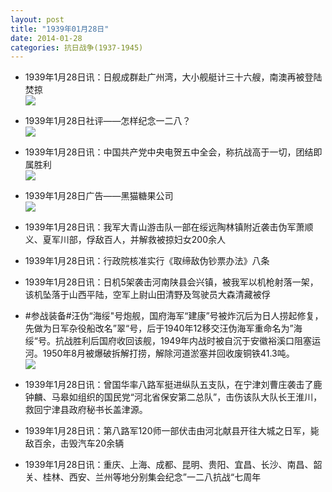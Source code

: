 ```yaml
---
layout: post
title: "1939年01月28日"
date: 2014-01-28
categories: 抗日战争(1937-1945)
---
```


<meta name="referrer" content="no-referrer" />

- 1939年1月28日讯：日舰成群赴广州湾，大小舰艇计三十六艘，南澳再被登陆焚掠 <br/><img src="https://ww3.sinaimg.cn/large/aca367d8jw1eczlrmnl22j20c20bkwh9.jpg" />

- 1939年1月28日社评——怎样纪念一二八？ <br/><img src="https://ww3.sinaimg.cn/large/aca367d8jw1eczk1hny2ej20ov0xkngx.jpg" />

- 1939年1月28日讯：中国共产党中央电贺五中全会，称抗战高于一切，团结即属胜利 <br/><img src="https://ww1.sinaimg.cn/large/aca367d8jw1ecziaz9z18j208x0bhabl.jpg" />

- 1939年1月28日广告——黑猫糖果公司 <br/><img src="https://ww3.sinaimg.cn/large/aca367d8jw1eczeu508xxj203g0h6ab2.jpg" />

- 1939年1月28日讯：我军大青山游击队一部在绥远陶林镇附近袭击伪军萧顺义、夏军川部，俘敌百人，并解救被掠妇女200余人 

- 1939年1月28日讯：行政院核准实行《取缔敌伪钞票办法》八条 

- 1939年1月28日讯：日机5架袭击河南陕县会兴镇，被我军以机枪射落一架，该机坠落于山西平陆，空军上尉山田清野及驾驶员大森清藏被俘 

- #参战装备#汪伪“海绥"号炮舰，国府海军“建康”号被炸沉后为日人捞起修复，先做为日军杂役船改名”翠“号，后于1940年12移交汪伪海军重命名为”海绥“号。抗战胜利后国府收回该舰，1949年内战时被自沉于安徽裕溪口阻塞运河。1950年8月被爆破拆解打捞，解除河道淤塞并回收废铜铁41.3吨。    <br/><img src="https://ww4.sinaimg.cn/large/aca367d8jw1ecz0y5avj1j20m81dhna4.jpg" />

- 1939年1月28日讯：曾国华率八路军挺进纵队五支队，在宁津刘曹庄袭击了鹿钟麟、马皋如组织的国民党“河北省保安第二总队”，击伤该队大队长王淮川，救回宁津县政府秘书长盖津源。 

- 1939年1月28日讯：第八路军120师一部伏击由河北献县开往大城之日军，毙敌百余，击毁汽车20余辆 

- 1939年1月28日讯：重庆、上海、成都、昆明、贵阳、宜昌、长沙、南昌、韶关、桂林、西安、兰州等地分别集会纪念”一二八抗战“七周年 

